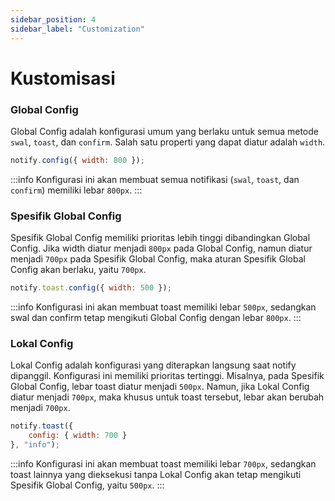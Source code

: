 ```yaml
---
sidebar_position: 4
sidebar_label: "Customization"
---
```


# Kustomisasi

### Global Config

Global Config adalah konfigurasi umum yang berlaku untuk semua metode `swal`, `toast`, dan `confirm`. Salah satu properti yang dapat diatur adalah `width`.

```js
notify.config({ width: 800 });
```

:::info
Konfigurasi ini akan membuat semua notifikasi (`swal`, `toast`, dan `confirm`) memiliki lebar `800px`.
:::

### Spesifik Global Config
Spesifik Global Config memiliki prioritas lebih tinggi dibandingkan Global Config. Jika width diatur menjadi `800px` pada Global Config, namun diatur menjadi `700px` pada Spesifik Global Config, maka aturan Spesifik Global Config akan berlaku, yaitu `700px`.

```js
notify.toast.config({ width: 500 });
```

:::info
Konfigurasi ini akan membuat toast memiliki lebar `500px`, sedangkan swal dan confirm tetap mengikuti Global Config dengan lebar `800px`.
:::

### Lokal Config
Lokal Config adalah konfigurasi yang diterapkan langsung saat notify dipanggil. Konfigurasi ini memiliki prioritas tertinggi. Misalnya, pada Spesifik Global Config, lebar toast diatur menjadi `500px`. Namun, jika Lokal Config diatur menjadi `700px`, maka khusus untuk toast tersebut, lebar akan berubah menjadi `700px`.

```js
notify.toast({
    config: { width: 700 }
}, "info");
```

:::info
Konfigurasi ini akan membuat toast memiliki lebar `700px`, sedangkan toast lainnya yang dieksekusi tanpa Lokal Config akan tetap mengikuti Spesifik Global Config, yaitu `500px`.
:::
